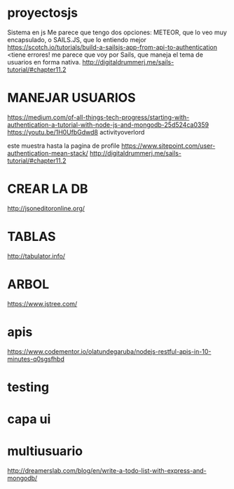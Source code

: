 # proyectosjs
Sistema en js
Me parece que tengo dos opciones: METEOR, que lo veo muy encapsulado, o SAILS.JS, que lo entiendo mejor
https://scotch.io/tutorials/build-a-sailsjs-app-from-api-to-authentication <tiene errores!
me parece que voy por Sails, que maneja el tema de usuarios en forma nativa.
http://digitaldrummerj.me/sails-tutorial/#chapter11.2




# MANEJAR USUARIOS
https://medium.com/of-all-things-tech-progress/starting-with-authentication-a-tutorial-with-node-js-and-mongodb-25d524ca0359
https://youtu.be/1H0UfbGdwd8 activityoverlord


este muestra hasta la pagina de profile https://www.sitepoint.com/user-authentication-mean-stack/
http://digitaldrummerj.me/sails-tutorial/#chapter11.2


# CREAR LA DB
http://jsoneditoronline.org/

# TABLAS
http://tabulator.info/

# ARBOL
https://www.jstree.com/


# apis
https://www.codementor.io/olatundegaruba/nodejs-restful-apis-in-10-minutes-q0sgsfhbd
# testing
# capa ui
# multiusuario
http://dreamerslab.com/blog/en/write-a-todo-list-with-express-and-mongodb/

